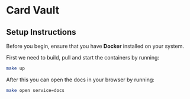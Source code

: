 # Card Vault

## Setup Instructions
Before you begin, ensure that you have **Docker** installed on your system.

First we need to build, pull and start the containers by running:
```sh
make up
```

After this you can open the docs in your browser by running:
```sh
make open service=docs
```
